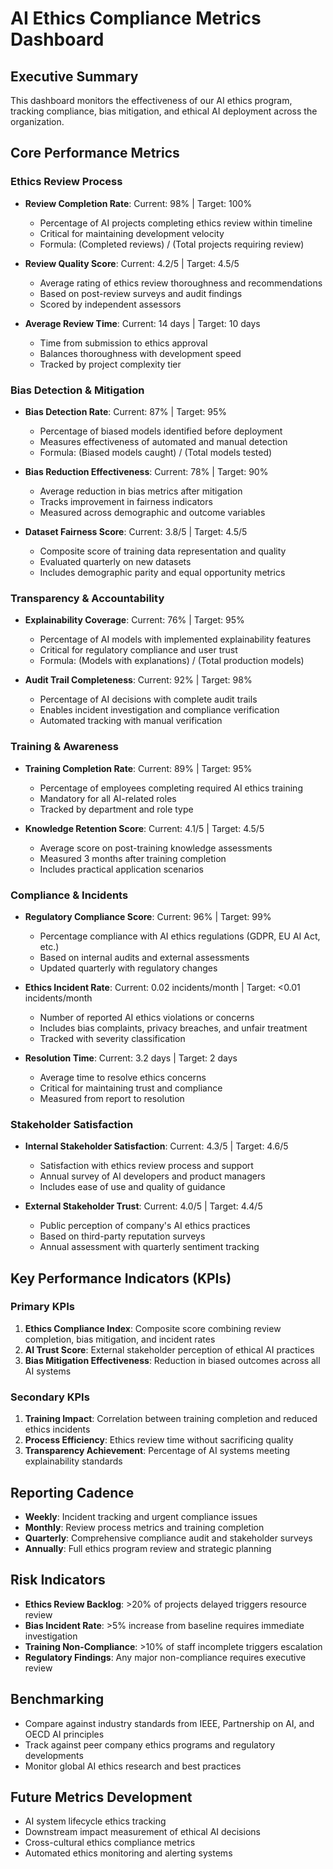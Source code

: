 # AI Ethics Compliance Metrics Dashboard

## Executive Summary
This dashboard monitors the effectiveness of our AI ethics program, tracking compliance, bias mitigation, and ethical AI deployment across the organization.

## Core Performance Metrics

### Ethics Review Process
- **Review Completion Rate**: Current: 98% | Target: 100%
  - Percentage of AI projects completing ethics review within timeline
  - Critical for maintaining development velocity
  - Formula: (Completed reviews) / (Total projects requiring review)

- **Review Quality Score**: Current: 4.2/5 | Target: 4.5/5
  - Average rating of ethics review thoroughness and recommendations
  - Based on post-review surveys and audit findings
  - Scored by independent assessors

- **Average Review Time**: Current: 14 days | Target: 10 days
  - Time from submission to ethics approval
  - Balances thoroughness with development speed
  - Tracked by project complexity tier

### Bias Detection & Mitigation
- **Bias Detection Rate**: Current: 87% | Target: 95%
  - Percentage of biased models identified before deployment
  - Measures effectiveness of automated and manual detection
  - Formula: (Biased models caught) / (Total models tested)

- **Bias Reduction Effectiveness**: Current: 78% | Target: 90%
  - Average reduction in bias metrics after mitigation
  - Tracks improvement in fairness indicators
  - Measured across demographic and outcome variables

- **Dataset Fairness Score**: Current: 3.8/5 | Target: 4.5/5
  - Composite score of training data representation and quality
  - Evaluated quarterly on new datasets
  - Includes demographic parity and equal opportunity metrics

### Transparency & Accountability
- **Explainability Coverage**: Current: 76% | Target: 95%
  - Percentage of AI models with implemented explainability features
  - Critical for regulatory compliance and user trust
  - Formula: (Models with explanations) / (Total production models)

- **Audit Trail Completeness**: Current: 92% | Target: 98%
  - Percentage of AI decisions with complete audit trails
  - Enables incident investigation and compliance verification
  - Automated tracking with manual verification

### Training & Awareness
- **Training Completion Rate**: Current: 89% | Target: 95%
  - Percentage of employees completing required AI ethics training
  - Mandatory for all AI-related roles
  - Tracked by department and role type

- **Knowledge Retention Score**: Current: 4.1/5 | Target: 4.5/5
  - Average score on post-training knowledge assessments
  - Measured 3 months after training completion
  - Includes practical application scenarios

### Compliance & Incidents
- **Regulatory Compliance Score**: Current: 96% | Target: 99%
  - Percentage compliance with AI ethics regulations (GDPR, EU AI Act, etc.)
  - Based on internal audits and external assessments
  - Updated quarterly with regulatory changes

- **Ethics Incident Rate**: Current: 0.02 incidents/month | Target: <0.01 incidents/month
  - Number of reported AI ethics violations or concerns
  - Includes bias complaints, privacy breaches, and unfair treatment
  - Tracked with severity classification

- **Resolution Time**: Current: 3.2 days | Target: 2 days
  - Average time to resolve ethics concerns
  - Critical for maintaining trust and compliance
  - Measured from report to resolution

### Stakeholder Satisfaction
- **Internal Stakeholder Satisfaction**: Current: 4.3/5 | Target: 4.6/5
  - Satisfaction with ethics review process and support
  - Annual survey of AI developers and product managers
  - Includes ease of use and quality of guidance

- **External Stakeholder Trust**: Current: 4.0/5 | Target: 4.4/5
  - Public perception of company's AI ethics practices
  - Based on third-party reputation surveys
  - Annual assessment with quarterly sentiment tracking

## Key Performance Indicators (KPIs)

### Primary KPIs
1. **Ethics Compliance Index**: Composite score combining review completion, bias mitigation, and incident rates
2. **AI Trust Score**: External stakeholder perception of ethical AI practices
3. **Bias Mitigation Effectiveness**: Reduction in biased outcomes across all AI systems

### Secondary KPIs
1. **Training Impact**: Correlation between training completion and reduced ethics incidents
2. **Process Efficiency**: Ethics review time without sacrificing quality
3. **Transparency Achievement**: Percentage of AI systems meeting explainability standards

## Reporting Cadence
- **Weekly**: Incident tracking and urgent compliance issues
- **Monthly**: Review process metrics and training completion
- **Quarterly**: Comprehensive compliance audit and stakeholder surveys
- **Annually**: Full ethics program review and strategic planning

## Risk Indicators
- **Ethics Review Backlog**: >20% of projects delayed triggers resource review
- **Bias Incident Rate**: >5% increase from baseline requires immediate investigation
- **Training Non-Compliance**: >10% of staff incomplete triggers escalation
- **Regulatory Findings**: Any major non-compliance requires executive review

## Benchmarking
- Compare against industry standards from IEEE, Partnership on AI, and OECD AI principles
- Track against peer company ethics programs and regulatory developments
- Monitor global AI ethics research and best practices

## Future Metrics Development
- AI system lifecycle ethics tracking
- Downstream impact measurement of ethical AI decisions
- Cross-cultural ethics compliance metrics
- Automated ethics monitoring and alerting systems
